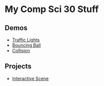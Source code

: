 # My Comp Sci 30 Stuff

## Demos
- [Traffic Lights](trafficlight)
- [Bouncing Ball](bouncingball)
- [Collision](collision)

## Projects
- [Interactive Scene](scene)
